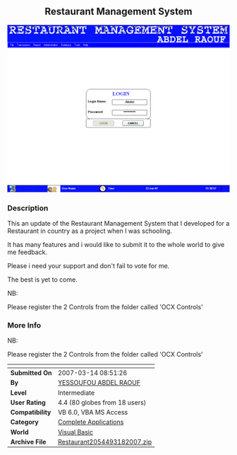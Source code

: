﻿<div align="center">

## Restaurant Management System

<img src="PIC2007123530345272.gif">
</div>

### Description

This an update of the Restaurant Management System that I developed for a Restaurant in country as a project when I was schooling.

It has many features and i would like to submit it to the whole world to give me feedback.

Please i need your support and don't fail to vote for me.

The best is yet to come.

NB:

Please register the 2 Controls from the folder called 'OCX Controls'
 
### More Info
 
NB:

Please register the 2 Controls from the folder called 'OCX Controls'


<span>             |<span>
---                |---
**Submitted On**   |2007-03-14 08:51:26
**By**             |[YESSOUFOU ABDEL RAOUF](https://github.com/Planet-Source-Code/PSCIndex/blob/master/ByAuthor/yessoufou-abdel-raouf.md)
**Level**          |Intermediate
**User Rating**    |4.4 (80 globes from 18 users)
**Compatibility**  |VB 6\.0, VBA MS Access
**Category**       |[Complete Applications](https://github.com/Planet-Source-Code/PSCIndex/blob/master/ByCategory/complete-applications__1-27.md)
**World**          |[Visual Basic](https://github.com/Planet-Source-Code/PSCIndex/blob/master/ByWorld/visual-basic.md)
**Archive File**   |[Restaurant2054493182007\.zip](https://github.com/Planet-Source-Code/yessoufou-abdel-raouf-restaurant-management-system__1-67709/archive/master.zip)








